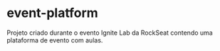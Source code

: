 # event-platform
Projeto criado durante o evento Ignite Lab da RockSeat contendo uma plataforma de evento com aulas.
